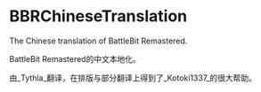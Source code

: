 # BBRChineseTranslation
The Chinese translation of BattleBit Remastered.

BattleBit Remastered的中文本地化。

由_Tythla_翻译，在排版与部分翻译上得到了_Kotoki1337_的很大帮助。
